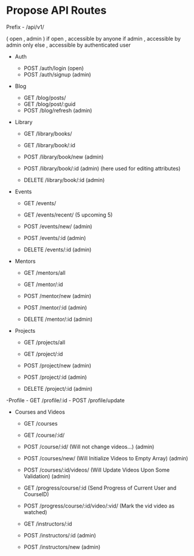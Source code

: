 # Propose API Routes

Prefix - /api/v1/

( open , admin )
 if open , accessible by anyone
 if admin , accessible by admin only
 else , accessible by authenticated user

- Auth
    - POST /auth/login (open)
    - POST /auth/signup (admin)

- Blog 
    - GET /blog/posts/
    - GET /blog/post/:guid
    - POST /blog/refresh (admin)

- Library
    - GET /library/books/ 
    - GET /library/book/:id

    - POST /library/book/new (admin)
    - POST /library/book/:id (admin) (here used for editing attributes)
    
    - DELETE /library/book/:id (admin)
    
- Events
    - GET /events/
    - GET /events/recent/  (5 upcoming 5)
    
    - POST /events/new/ (admin)
    - POST /events/:id  (admin)
    
    - DELETE /events/:id (admin)

- Mentors
    - GET /mentors/all
    - GET /mentor/:id

    - POST /mentor/new (admin)
    - POST /mentor/:id (admin)

    - DELETE /mentor/:id (admin)

- Projects
    - GET /projects/all
    - GET /project/:id

    - POST /project/new (admin)
    - POST /project/:id (admin)

    - DELETE /project/:id (admin)

-Profile
    - GET /profile/:id
    - POST /profile/update
    
- Courses and Videos
    - GET /courses
    - GET /course/:id/
    - POST /course/:id/  (Will not change videos...) (admin)
    - POST /courses/new/ (Will Initialize Videos to Empty Array) (admin)
    
    - POST /courses/:id/videos/  (Will Update Videos Upon Some Validation) (admin)
    
    - GET /progress/course/:id (Send Progress of Current User and CourseID)
    - POST /progress/course/:id/video/:vid/ (Mark the vid video as watched)
    
    - GET /instructors/:id
    - POST /instructors/:id (admin)
    - POST /instructors/new (admin)
    